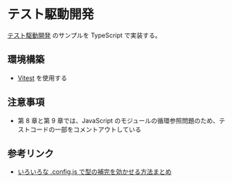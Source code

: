 # テスト駆動開発

[テスト駆動開発](https://www.amazon.co.jp/dp/B077D2L69C/ref=dp-kindle-redirect?_encoding=UTF8&btkr=1) のサンプルを TypeScript で実装する。

## 環境構築

- [Vitest](https://vitest.dev/guide/) を使用する

## 注意事項

- 第 8 章と第 9 章では、JavaScript のモジュールの循環参照問題のため、テストコードの一部をコメントアウトしている

## 参考リンク

- [いろいろな .config.js で型の補完を効かせる方法まとめ](https://zenn.dev/jay_es/articles/2021-04-22-config-js)
